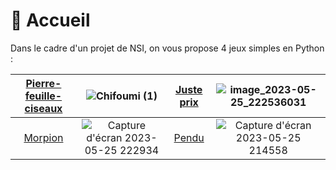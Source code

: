 # 🏡 Accueil

Dans le cadre d'un projet de NSI, on vous propose 4 jeux simples en Python :

| [Pierre-feuille-ciseaux](/pierrefeuilleciseaux.md) | ![Chifoumi (1)](https://github.com/Frilo8619/Projet-NSI/assets/134609492/586a36da-2989-47e6-b7e2-3561e47223da) | [Juste prix](/justeprix.md) | ![image_2023-05-25_222536031](https://github.com/Frilo8619/Projet-NSI/assets/134609492/16ddc6a2-93bd-4e9a-a997-d76626ff95f3) |
| :--: | :--: | :--: | :--: |
| [Morpion](/morpion.md) | ![Capture d'écran 2023-05-25 222934](https://github.com/Frilo8619/Projet-NSI/assets/134609492/6e4b034d-9680-46a0-a9d2-c358701a8c8b) | [Pendu](/pendu.md) | ![Capture d'écran 2023-05-25 214558](https://github.com/Frilo8619/Projet-NSI/assets/134609492/c6485e0e-4fc9-4414-9943-4b998a29c440) |
